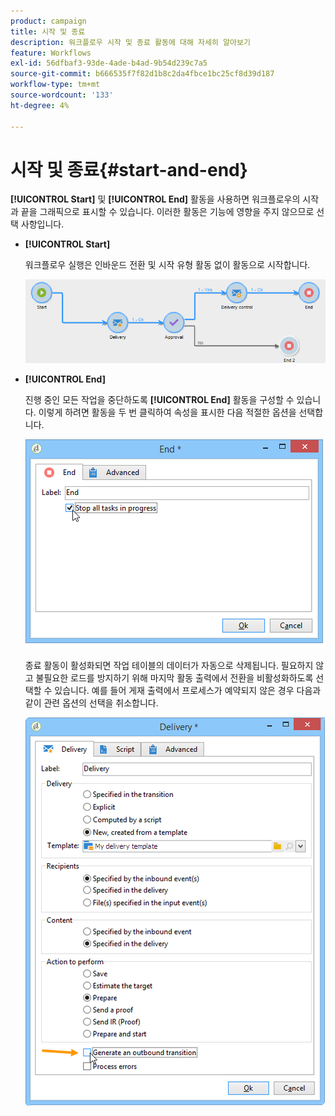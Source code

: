 ```yaml
---
product: campaign
title: 시작 및 종료
description: 워크플로우 시작 및 종료 활동에 대해 자세히 알아보기
feature: Workflows
exl-id: 56dfbaf3-93de-4ade-b4ad-9b54d239c7a5
source-git-commit: b666535f7f82d1b8c2da4fbce1bc25cf8d39d187
workflow-type: tm+mt
source-wordcount: '133'
ht-degree: 4%

---
```


# 시작 및 종료{#start-and-end}



**[!UICONTROL Start]** 및 **[!UICONTROL End]** 활동을 사용하면 워크플로우의 시작과 끝을 그래픽으로 표시할 수 있습니다. 이러한 활동은 기능에 영향을 주지 않으므로 선택 사항입니다.

* **[!UICONTROL Start]**

  워크플로우 실행은 인바운드 전환 및 시작 유형 활동 없이 활동으로 시작합니다.

  ![](assets/s_user_segmentation_start_stop.png)

* **[!UICONTROL End]**

  진행 중인 모든 작업을 중단하도록 **[!UICONTROL End]** 활동을 구성할 수 있습니다. 이렇게 하려면 활동을 두 번 클릭하여 속성을 표시한 다음 적절한 옵션을 선택합니다.

  ![](assets/s_user_segmentation_end.png)

  종료 활동이 활성화되면 작업 테이블의 데이터가 자동으로 삭제됩니다. 필요하지 않고 불필요한 로드를 방지하기 위해 마지막 활동 출력에서 전환을 비활성화하도록 선택할 수 있습니다. 예를 들어 게재 출력에서 프로세스가 예약되지 않은 경우 다음과 같이 관련 옵션의 선택을 취소합니다.

  ![](assets/s_advuser_delivery_option_no_output.png)
